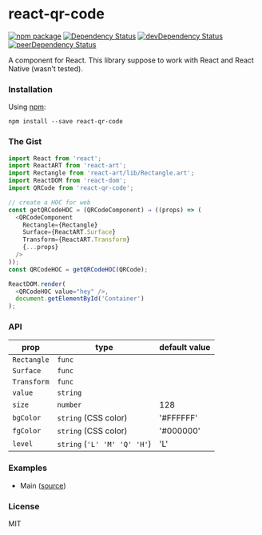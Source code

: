 # react-qr-code

[![npm package](https://badge.fury.io/js/react-qr-code.svg)](https://www.npmjs.org/package/react-qr-code)
[![Dependency Status](https://david-dm.org/opensource-cards/react-qr-code.svg)](https://david-dm.org/opensource-cards/react-qr-code)
[![devDependency Status](https://david-dm.org/opensource-cards/react-qr-code/dev-status.svg)](https://david-dm.org/opensource-cards/react-qr-code#info=devDependencies)
[![peerDependency Status](https://david-dm.org/opensource-cards/react-qr-code/peer-status.svg)](https://david-dm.org/opensource-cards/react-qr-code#info=peerDependencies)

A <QRCode /> component for React. This library suppose to work with React and React Native (wasn't tested).

### Installation

Using [npm](https://www.npmjs.com/):

```
npm install --save react-qr-code
```

### The Gist

```javascript
import React from 'react';
import ReactART from 'react-art';
import Rectangle from 'react-art/lib/Rectangle.art';
import ReactDOM from 'react-dom';
import QRCode from 'react-qr-code';

// create a HOC for web
const getQRCodeHOC = (QRCodeComponent) ⇒ ((props) => (
  <QRCodeComponent
    Rectangle={Rectangle}
    Surface={ReactART.Surface}
    Transform={ReactART.Transform}
    {...props}
  />
));
const QRCodeHOC = getQRCodeHOC(QRCode);

ReactDOM.render(
  <QRCodeHOC value="hey" />,
  document.getElementById('Container')
);
```

### API

prop        | type                         | default value
------------|------------------------------|--------------
`Rectangle` | `func`                       |
`Surface`   | `func`                       |
`Transform` | `func`                       |
`value`     | `string`                     |
`size`      | `number`                     | 128
`bgColor`   | `string` (CSS color)         | '#FFFFFF'
`fgColor`   | `string` (CSS color)         | '#000000'
`level`     | `string` (`'L' 'M' 'Q' 'H'`) | 'L'

### Examples

* Main ([source](https://github.com/opensource-cards/react-qr-code/tree/master/examples/main))

### License

MIT
